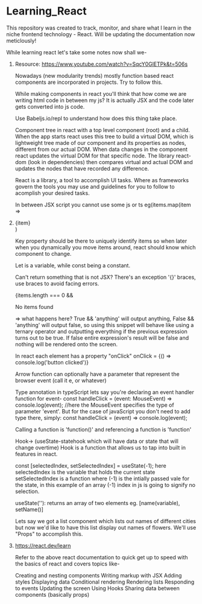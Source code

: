 # Learning_React
This repository was created to track, monitor, and share what I learn in the niche frontend technology - React.
Will be updating the documentation now meticlously!


While learning react let's take some notes now shall we- 

1. Resource: https://www.youtube.com/watch?v=SqcY0GlETPk&t=506s
   
   Nowadays (new modularity trends) mostly function based react components are incorporated in projects. Try to follow this.
   
   While making components in react you'll think that how come we are writing html code in between my js? It is actually JSX and the code later gets converted into js code.
   
   Use Babeljs.io/repl to understand how does this thing take place.
   
   Component tree in react with a top level component (root) and a child. When the app starts react uses this tree to build a virtual DOM, which is lightweight tree made of our component and its properties as nodes, different from our actual DOM. When data changes in the component react updates the virtual DOM for that specific node. The library react-dom (look in dependencies) then compares virtual and actual DOM and updates the nodes that have recorded any difference.
   
   React is a library, a tool to accomplish UI tasks. Where as frameworks govern the tools you may use and guidelines for you to follow to acomplish your desired tasks.
   
   In between JSX script you cannot use some js or ts eg(items.map(item => <li>{item}</li>)
   
   Key property should be there to uniquely identify items so when later when you dynamically you move items around, react should know which component to change.
   
   Let is a variable, while const being a constant.

   Can't return something that is not JSX? There's an exception '{}' braces, use braces to avoid facing errors.

   {items.length === 0 && <p>No items found</p> => what happens here? True && 'anything' will output anything, False && 'anything' will output false, so using this snippet will behave like using a ternary operator and outputting everything if the previous expression turns out to be true. If false entire expression's result will be false and nothing will be rendered onto the screen.

   In react each element has a property "onClick" onClick = {() => console.log('button clicked')}

   Arrow function can optionally have a parameter that represent the browser event (call it e, or whatever)

   Type annotation in typeScript lets say you're declaring an event handler function for event-
   const handleClick = (event: MouseEvent) => console.log(event); //here the MouseEvent specifies the type of parameter 'event'. But for the case of javaScript you don't need to add type there,
   simply: const handleClick = (event) => console.log(event);

   Calling a function is 'function()' and referencing a function is 'function'

   Hook-> (useState-statehook which will have data or state that will change overtime) Hook is a function that allows us to tap into built in features in react.

   const [selectedIndex, setSelectedIndex] = useState(-1);
   here selectedIndex is the variable that holds the current state
   setSelectedIndex is a function
   where (-1) is the intially passed vale for the state, in this example of an array (-1) index in js is going to signify no selection.

   useState(''): returns an array of two elements eg. [name(variable), setName()]

   Lets say we got a list component which lists out names of different cities but now we'd like to have this list display out names of flowers.
   We'll use "Props" to accomplish this.

2. https://react.dev/learn

   Refer to the above react documentation to quick get up to speed with the basics of react and covers topics like-

   Creating and nesting components
   Writing markup with JSX 
   Adding styles
   Displaying data
   Conditional rendering
   Rendering lists
   Responding to events
   Updating the screen
   Using Hooks
   Sharing data between components (basically props)

   
